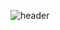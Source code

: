 <!--
**weightle55/weightle55** is a ✨ _special_ ✨ repository because its `README.md` (this file) appears on your GitHub profile.

Here are some ideas to get you started:

- 🔭 I’m currently working on ...
- 🌱 I’m currently learning ...
- 👯 I’m looking to collaborate on ...
- 🤔 I’m looking for help with ...
- 💬 Ask me about ...
- 📫 How to reach me: ...
- 😄 Pronouns: ...
- ⚡ Fun fact: ...
-->
![header](https://capsule-render.vercel.app/api?type=waving&color=gradient&customColorList=2,3,4,122,30&height=300&section=header&text=weightle55%27s%20GitHub&fontSize=45&fontColor=1e313b&animation=fadeIn&desc=Time%20is%20money%2C%20friend%21)
